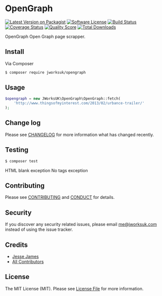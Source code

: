 # OpenGraph

[![Latest Version on Packagist][ico-version]][link-packagist]
[![Software License][ico-license]](LICENSE.md)
[![Build Status][ico-travis]][link-travis]
[![Coverage Status][ico-scrutinizer]][link-scrutinizer]
[![Quality Score][ico-code-quality]][link-code-quality]
[![Total Downloads][ico-downloads]][link-downloads]

OpenGraph
Open Graph page scrapper.

## Install

Via Composer

``` bash
$ composer require jworksuk/opengraph
```

## Usage

``` php
$opengraph = new JWorksUK\OpenGraph\OpenGraph::fetch(
    'http://www.thingsofmyinterest.com/2013/02/urbance-trailer/'
);
```

## Change log

Please see [CHANGELOG](CHANGELOG.md) for more information what has changed recently.

## Testing

``` bash
$ composer test
```

HTML blank exception
No tags exception

## Contributing

Please see [CONTRIBUTING](CONTRIBUTING.md) and [CONDUCT](CONDUCT.md) for details.

## Security

If you discover any security related issues, please email me@jworksuk.com instead of using the issue tracker.

## Credits

- [Jesse James][link-author]
- [All Contributors][link-contributors]

## License

The MIT License (MIT). Please see [License File](LICENSE.md) for more information.

[ico-version]: https://img.shields.io/packagist/v/jworksuk/opengraph.svg?style=flat-square
[ico-license]: https://img.shields.io/badge/license-MIT-brightgreen.svg?style=flat-square
[ico-travis]: https://img.shields.io/travis/jworksuk/opengraph/master.svg?style=flat-square
[ico-scrutinizer]: https://img.shields.io/scrutinizer/coverage/g/jworksuk/opengraph.svg?style=flat-square
[ico-code-quality]: https://img.shields.io/scrutinizer/g/jworksuk/opengraph.svg?style=flat-square
[ico-downloads]: https://img.shields.io/packagist/dt/jworksuk/opengraph.svg?style=flat-square

[link-packagist]: https://packagist.org/packages/jworksuk/opengraph
[link-travis]: https://travis-ci.org/jworksuk/opengraph
[link-scrutinizer]: https://scrutinizer-ci.com/g/jworksuk/opengraph/code-structure
[link-code-quality]: https://scrutinizer-ci.com/g/jworksuk/opengraph
[link-downloads]: https://packagist.org/packages/jworksuk/opengraph
[link-author]: https://github.com/jworksuk
[link-contributors]: ../../contributors

